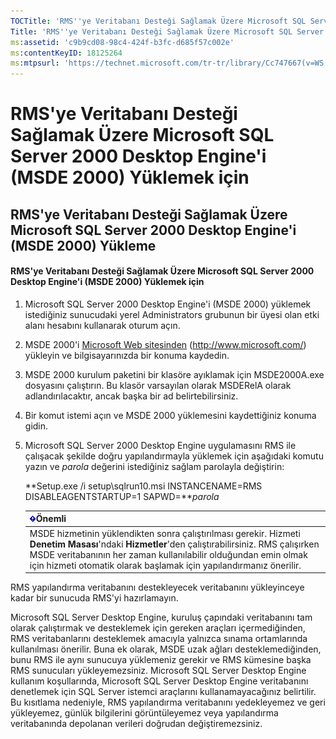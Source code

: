 ```yaml
---
TOCTitle: 'RMS''ye Veritabanı Desteği Sağlamak Üzere Microsoft SQL Server 2000 Desktop Engine''i (MSDE 2000) Yüklemek için'
Title: 'RMS''ye Veritabanı Desteği Sağlamak Üzere Microsoft SQL Server 2000 Desktop Engine''i (MSDE 2000) Yüklemek için'
ms:assetid: 'c9b9cd08-98c4-424f-b3fc-d685f57c002e'
ms:contentKeyID: 18125264
ms:mtpsurl: 'https://technet.microsoft.com/tr-tr/library/Cc747667(v=WS.10)'
---
```


RMS'ye Veritabanı Desteği Sağlamak Üzere Microsoft SQL Server 2000 Desktop Engine'i (MSDE 2000) Yüklemek için
=============================================================================================================

RMS'ye Veritabanı Desteği Sağlamak Üzere Microsoft SQL Server 2000 Desktop Engine'i (MSDE 2000) Yükleme
-------------------------------------------------------------------------------------------------------

#### RMS'ye Veritabanı Desteği Sağlamak Üzere Microsoft SQL Server 2000 Desktop Engine'i (MSDE 2000) Yüklemek için

1.  Microsoft SQL Server 2000 Desktop Engine'i (MSDE 2000) yüklemek istediğiniz sunucudaki yerel Administrators grubunun bir üyesi olan etki alanı hesabını kullanarak oturum açın.

2.  MSDE 2000'i [Microsoft Web sitesinden](http://www.microsoft.com/) (http://www.microsoft.com/) yükleyin ve bilgisayarınızda bir konuma kaydedin.

3.  MSDE 2000 kurulum paketini bir klasöre ayıklamak için MSDE2000A.exe dosyasını çalıştırın. Bu klasör varsayılan olarak MSDERelA olarak adlandırılacaktır, ancak başka bir ad belirtebilirsiniz.

4.  Bir komut istemi açın ve MSDE 2000 yüklemesini kaydettiğiniz konuma gidin.

5.  Microsoft SQL Server 2000 Desktop Engine uygulamasını RMS ile çalışacak şekilde doğru yapılandırmayla yüklemek için aşağıdaki komutu yazın ve *parola* değerini istediğiniz sağlam parolayla değiştirin:

    **Setup.exe /i setup\\sqlrun10.msi INSTANCENAME=RMS DISABLEAGENTSTARTUP=1 SAPWD=***parola*

    | ![](/security-updates/images/Cc747667.Important(WS.10).gif)Önemli                                                                                                                                                                                                             |
    |------------------------------------------------------------------------------------------------------------------------------------------------------------------------------------------------------------------------------------------------------------------------------------------|
    | MSDE hizmetinin yüklendikten sonra çalıştırılması gerekir. Hizmeti **Denetim Masası**'ndaki **Hizmetler**'den çalıştırabilirsiniz. RMS çalışırken MSDE veritabanının her zaman kullanılabilir olduğundan emin olmak için hizmeti otomatik olarak başlamak için yapılandırmanız önerilir. |

RMS yapılandırma veritabanını destekleyecek veritabanını yükleyinceye kadar bir sunucuda RMS'yi hazırlamayın.

Microsoft SQL Server Desktop Engine, kuruluş çapındaki veritabanını tam olarak çalıştırmak ve desteklemek için gereken araçları içermediğinden, RMS veritabanlarını desteklemek amacıyla yalnızca sınama ortamlarında kullanılması önerilir. Buna ek olarak, MSDE uzak ağları desteklemediğinden, bunu RMS ile aynı sunucuya yüklemeniz gerekir ve RMS kümesine başka RMS sunucuları yükleyemezsiniz. Microsoft SQL Server Desktop Engine kullanım koşullarında, Microsoft SQL Server Desktop Engine veritabanını denetlemek için SQL Server istemci araçlarını kullanamayacağınız belirtilir. Bu kısıtlama nedeniyle, RMS yapılandırma veritabanını yedekleyemez ve geri yükleyemez, günlük bilgilerini görüntüleyemez veya yapılandırma veritabanında depolanan verileri doğrudan değiştiremezsiniz.
